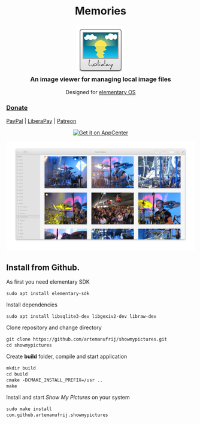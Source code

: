<div>
  <h1 align="center">Memories</h1>
  <h3 align="center"><img src="data/icons/com.github.artemanufrij.showmypictures.svg"/><br>An image viewer for managing local image files</h3>
  <p align="center">Designed for <a href="https://elementary.io"> elementary OS</p>
</div>

### Donate
<a href="https://www.paypal.me/ArtemAnufrij">PayPal</a> | <a href="https://liberapay.com/Artem/donate">LiberaPay</a> | <a href="https://www.patreon.com/ArtemAnufrij">Patreon</a>

<p align="center">
  <a href="https://appcenter.elementary.io/com.github.artemanufrij.showmypictures">
    <img src="https://appcenter.elementary.io/badge.svg" alt="Get it on AppCenter">
  </a>
  <p align="center">
    <img src="screenshots/Screenshot.png"/>
  </p>
</p>

## Install from Github.

As first you need elementary SDK
```
sudo apt install elementary-sdk
```

Install dependencies
```
sudo apt install libsqlite3-dev libgexiv2-dev libraw-dev
```

Clone repository and change directory
```
git clone https://github.com/artemanufrij/showmypictures.git
cd showmypictures
```

Create **build** folder, compile and start application
```
mkdir build
cd build
cmake -DCMAKE_INSTALL_PREFIX=/usr ..
make
```

Install and start _Show My Pictures_ on your system
```
sudo make install
com.github.artemanufrij.showmypictures
```
